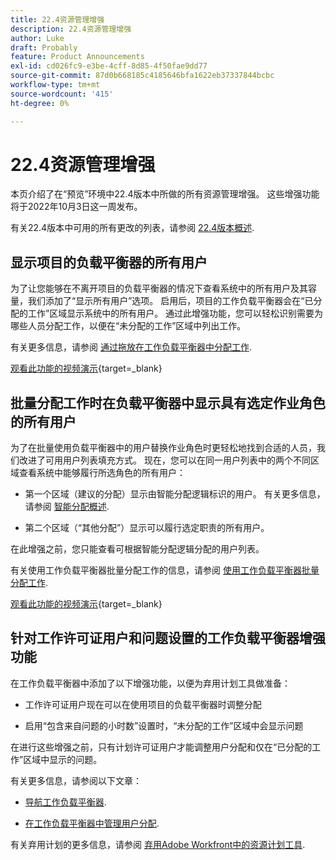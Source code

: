 ```yaml
---
title: 22.4资源管理增强
description: 22.4资源管理增强
author: Luke
draft: Probably
feature: Product Announcements
exl-id: cd026fc9-e3be-4cff-8d85-4f50fae9dd77
source-git-commit: 87d0b668185c4185646bfa1622eb37337844bcbc
workflow-type: tm+mt
source-wordcount: '415'
ht-degree: 0%

---
```


# 22.4资源管理增强

本页介绍了在“预览”环境中22.4版本中所做的所有资源管理增强。 这些增强功能将于2022年10月3日这一周发布。

有关22.4版本中可用的所有更改的列表，请参阅 [22.4版本概述](/help/quicksilver/product-announcements/product-releases/22.4-release-activity/22-4-release-overview.md).

## 显示项目的负载平衡器的所有用户

为了让您能够在不离开项目的负载平衡器的情况下查看系统中的所有用户及其容量，我们添加了“显示所有用户”选项。 启用后，项目的工作负载平衡器会在“已分配的工作”区域显示系统中的所有用户。 通过此增强功能，您可以轻松识别需要为哪些人员分配工作，以便在“未分配的工作”区域中列出工作。

有关更多信息，请参阅 [通过拖放在工作负载平衡器中分配工作](/help/quicksilver/resource-mgmt/workload-balancer/assign-work-in-workload-balancer-by-drag-and-drop.md).

[观看此功能的视频演示](https://video.tv.adobe.com/v/3412873/){target=_blank}

## 批量分配工作时在负载平衡器中显示具有选定作业角色的所有用户

为了在批量使用负载平衡器中的用户替换作业角色时更轻松地找到合适的人员，我们改进了可用用户列表填充方式。 现在，您可以在同一用户列表中的两个不同区域查看系统中能够履行所选角色的所有用户：

* 第一个区域（建议的分配）显示由智能分配逻辑标识的用户。 有关更多信息，请参阅 [智能分配概述](/help/quicksilver/manage-work/tasks/assign-tasks/smart-assignments.md).

* 第二个区域（“其他分配”）显示可以履行选定职责的所有用户。

在此增强之前，您只能查看可根据智能分配逻辑分配的用户列表。

有关使用工作负载平衡器批量分配工作的信息，请参阅 [使用工作负载平衡器批量分配工作](/help/quicksilver/resource-mgmt/workload-balancer/assign-work-in-workload-balancer-in-bulk.md).

[观看此功能的视频演示](https://video.tv.adobe.com/v/3412874/){target=_blank}

## 针对工作许可证用户和问题设置的工作负载平衡器增强功能

在工作负载平衡器中添加了以下增强功能，以便为弃用计划工具做准备：

* 工作许可证用户现在可以在使用项目的负载平衡器时调整分配

* 启用“包含来自问题的小时数”设置时，“未分配的工作”区域中会显示问题

在进行这些增强之前，只有计划许可证用户才能调整用户分配和仅在“已分配的工作”区域中显示的问题。

有关更多信息，请参阅以下文章：

* [导航工作负载平衡器](/help/quicksilver/resource-mgmt/workload-balancer/navigate-the-workload-balancer.md).

* [在工作负载平衡器中管理用户分配](/help/quicksilver/resource-mgmt/workload-balancer/manage-user-allocations-workload-balancer.md).

有关弃用计划的更多信息，请参阅 [弃用Adobe Workfront中的资源计划工具](/help/quicksilver/resource-mgmt/resource-mgmt-overview/deprecate-resource-scheduling.md).
